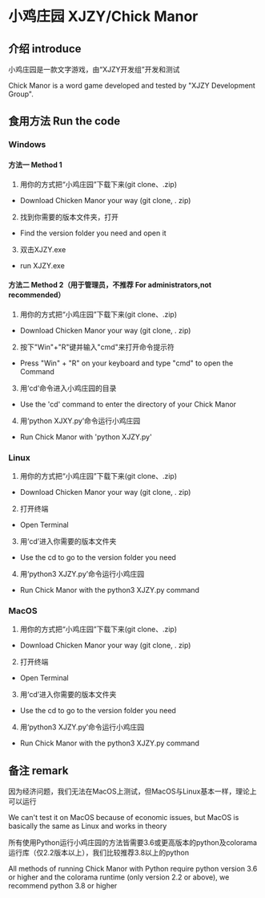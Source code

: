 # 小鸡庄园 XJZY/Chick Manor

## 介绍 introduce
小鸡庄园是一款文字游戏，由“XJZY开发组”开发和测试

Chick Manor is a word game developed and tested by "XJZY Development Group".

## 食用方法 Run the code

### Windows

#### 方法一 Method 1

1. 用你的方式把“小鸡庄园”下载下来(git clone、.zip)
- Download Chicken Manor your way (git clone, . zip)
2. 找到你需要的版本文件夹，打开
- Find the version folder you need and open it
3. 双击XJZY.exe
- run XJZY.exe

#### 方法二 Method 2（用于管理员，不推荐  For administrators,not recommended）

1. 用你的方式把“小鸡庄园”下载下来(git clone、.zip)
- Download Chicken Manor your way (git clone, . zip)
2. 按下"Win"+"R"键并输入"cmd"来打开命令提示符
 - Press "Win" + "R" on your keyboard and type "cmd" to open the Command
3. 用‘cd’命令进入小鸡庄园的目录
- Use the 'cd' command to enter the directory of your Chick Manor
4. 用‘python XJXY.py’命令运行小鸡庄园
- Run Chick Manor with 'python XJZY.py'

### Linux

1. 用你的方式把“小鸡庄园”下载下来(git clone、.zip)
- Download Chicken Manor your way (git clone, . zip)
2. 打开终端
- Open Terminal
3. 用‘cd’进入你需要的版本文件夹
-  Use the cd to go to the version folder you need
4. 用‘python3 XJZY.py’命令运行小鸡庄园
- Run Chick Manor with the python3 XJZY.py command

### MacOS
1. 用你的方式把“小鸡庄园”下载下来(git clone、.zip)
- Download Chicken Manor your way (git clone, . zip)
2. 打开终端
-  Open Terminal
3. 用‘cd’进入你需要的版本文件夹
-  Use the cd to go to the version folder you need
4. 用‘python3 XJZY.py’命令运行小鸡庄园
- Run Chick Manor with the python3 XJZY.py command

## 备注 remark

因为经济问题，我们无法在MacOS上测试，但MacOS与Linux基本一样，理论上可以运行

We can't test it on MacOS because of economic issues, but MacOS is basically the same as Linux and works in theory

所有使用Python运行小鸡庄园的方法皆需要3.6或更高版本的python及colorama运行库（仅2.2版本以上），我们比较推荐3.8以上的python

All methods of running Chick Manor with Python require python version 3.6 or higher and the colorama runtime (only version 2.2 or above), we recommend python 3.8 or higher